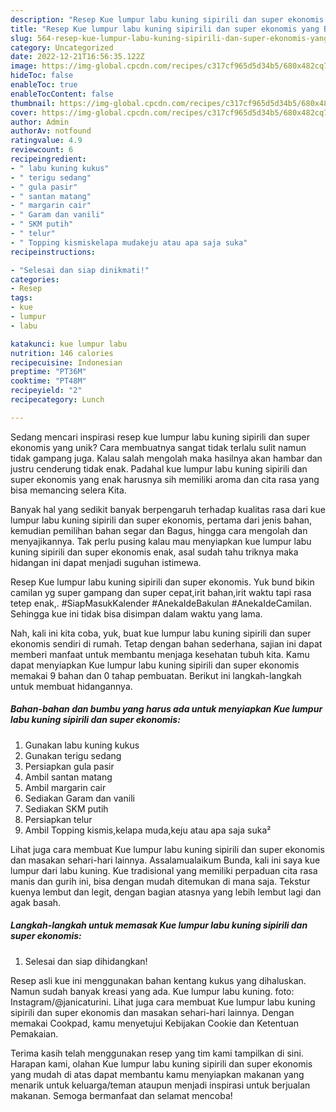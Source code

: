 ```yaml
---
description: "Resep Kue lumpur labu kuning sipirili dan super ekonomis yang Bisa Manjain Lidah"
title: "Resep Kue lumpur labu kuning sipirili dan super ekonomis yang Bisa Manjain Lidah"
slug: 564-resep-kue-lumpur-labu-kuning-sipirili-dan-super-ekonomis-yang-bisa-manjain-lidah
category: Uncategorized
date: 2022-12-21T16:56:35.122Z
image: https://img-global.cpcdn.com/recipes/c317cf965d5d34b5/680x482cq70/kue-lumpur-labu-kuning-sipirili-dan-super-ekonomis-foto-resep-utama.jpg
hideToc: false
enableToc: true
enableTocContent: false
thumbnail: https://img-global.cpcdn.com/recipes/c317cf965d5d34b5/680x482cq70/kue-lumpur-labu-kuning-sipirili-dan-super-ekonomis-foto-resep-utama.jpg
cover: https://img-global.cpcdn.com/recipes/c317cf965d5d34b5/680x482cq70/kue-lumpur-labu-kuning-sipirili-dan-super-ekonomis-foto-resep-utama.jpg
author: Admin
authorAv: notfound
ratingvalue: 4.9
reviewcount: 6
recipeingredient:
- " labu kuning kukus"
- " terigu sedang"
- " gula pasir"
- " santan matang"
- " margarin cair"
- " Garam dan vanili"
- " SKM putih"
- " telur"
- " Topping kismiskelapa mudakeju atau apa saja suka"
recipeinstructions:

- "Selesai dan siap dinikmati!"
categories:
- Resep
tags:
- kue
- lumpur
- labu

katakunci: kue lumpur labu 
nutrition: 146 calories
recipecuisine: Indonesian
preptime: "PT36M"
cooktime: "PT48M"
recipeyield: "2"
recipecategory: Lunch

---
```





Sedang mencari inspirasi resep kue lumpur labu kuning sipirili dan super ekonomis yang unik? Cara membuatnya sangat tidak terlalu sulit namun tidak gampang juga. Kalau salah mengolah maka hasilnya akan hambar dan justru cenderung tidak enak. Padahal kue lumpur labu kuning sipirili dan super ekonomis yang enak harusnya sih memiliki aroma dan cita rasa yang bisa memancing selera Kita.





Banyak hal yang sedikit banyak berpengaruh terhadap kualitas rasa dari kue lumpur labu kuning sipirili dan super ekonomis, pertama dari jenis bahan, kemudian pemilihan bahan segar dan Bagus, hingga cara mengolah dan menyajikannya. Tak perlu pusing kalau mau menyiapkan kue lumpur labu kuning sipirili dan super ekonomis enak,      asal sudah tahu triknya maka hidangan ini dapat menjadi suguhan istimewa.














Resep Kue lumpur labu kuning sipirili dan super ekonomis. Yuk bund bikin camilan yg super gampang dan super cepat,irit bahan,irit waktu tapi rasa tetep enak,. #SiapMasukKalender #AnekaIdeBakulan #AnekaIdeCamilan. Sehingga kue ini tidak bisa disimpan dalam waktu yang lama.






Nah, kali ini kita coba, yuk, buat kue lumpur labu kuning sipirili dan super ekonomis sendiri di rumah. Tetap dengan bahan sederhana, sajian ini dapat memberi manfaat untuk membantu menjaga kesehatan tubuh kita. Kamu dapat menyiapkan Kue lumpur labu kuning sipirili dan super ekonomis memakai 9 bahan dan 0 tahap pembuatan. Berikut ini langkah-langkah untuk membuat hidangannya.

<!--inarticleads1-->

##### Bahan-bahan dan bumbu yang harus ada untuk menyiapkan Kue lumpur labu kuning sipirili dan super ekonomis:

1. Gunakan  labu kuning kukus
1. Gunakan  terigu sedang
1. Persiapkan  gula pasir
1. Ambil  santan matang
1. Ambil  margarin cair
1. Sediakan  Garam dan vanili
1. Sediakan  SKM putih
1. Persiapkan  telur
1. Ambil  Topping kismis,kelapa muda,keju atau apa saja suka²


Lihat juga cara membuat Kue lumpur labu kuning sipirili dan super ekonomis dan masakan sehari-hari lainnya. Assalamualaikum Bunda, kali ini saya kue lumpur dari labu kuning. Kue tradisional yang memiliki perpaduan cita rasa manis dan gurih ini, bisa dengan mudah ditemukan di mana saja. Tekstur kuenya lembut dan legit, dengan bagian atasnya yang lebih lembut lagi dan agak basah. 

<!--inarticleads2-->

##### Langkah-langkah untuk memasak Kue lumpur labu kuning sipirili dan super ekonomis:


1. Selesai dan siap dihidangkan!

Resep asli kue ini menggunakan bahan kentang kukus yang dihaluskan. Namun sudah banyak kreasi yang ada. Kue lumpur labu kuning. foto: Instagram/@janicaturini. Lihat juga cara membuat Kue lumpur labu kuning sipirili dan super ekonomis dan masakan sehari-hari lainnya. Dengan memakai Cookpad, kamu menyetujui Kebijakan Cookie dan Ketentuan Pemakaian. 

Terima kasih telah menggunakan resep yang tim kami tampilkan di sini. Harapan kami, olahan Kue lumpur labu kuning sipirili dan super ekonomis yang mudah di atas dapat membantu kamu menyiapkan makanan yang menarik untuk keluarga/teman ataupun menjadi inspirasi untuk berjualan makanan. Semoga bermanfaat dan selamat mencoba!
